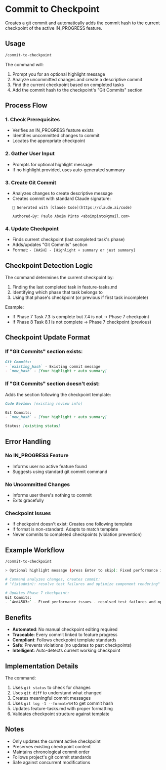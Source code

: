 # Commit to Checkpoint

Creates a git commit and automatically adds the commit hash to the current checkpoint of the active IN_PROGRESS feature.

## Usage

```bash
/commit-to-checkpoint
```

The command will:
1. Prompt you for an optional highlight message
2. Analyze uncommitted changes and create a descriptive commit
3. Find the current checkpoint based on completed tasks
4. Add the commit hash to the checkpoint's "Git Commits" section

## Process Flow

### 1. Check Prerequisites
- Verifies an IN_PROGRESS feature exists
- Identifies uncommitted changes to commit
- Locates the appropriate checkpoint

### 2. Gather User Input
- Prompts for optional highlight message
- If no highlight provided, uses auto-generated summary

### 3. Create Git Commit
- Analyzes changes to create descriptive message
- Creates commit with standard Claude signature:
  ```
  🤖 Generated with [Claude Code](https://claude.ai/code)
  
  Authored-By: Paulo Aboim Pinto <aboimpinto@gmail.com>
  ```

### 4. Update Checkpoint
- Finds current checkpoint (last completed task's phase)
- Adds/updates "Git Commits" section
- Format: `- [HASH] - [Highlight + summary or just summary]`

## Checkpoint Detection Logic

The command determines the current checkpoint by:
1. Finding the last completed task in feature-tasks.md
2. Identifying which phase that task belongs to
3. Using that phase's checkpoint (or previous if first task incomplete)

Example:
- If Phase 7 Task 7.3 is complete but 7.4 is not → Phase 7 checkpoint
- If Phase 8 Task 8.1 is not complete → Phase 7 checkpoint (previous)

## Checkpoint Update Format

### If "Git Commits" section exists:
```markdown
Git Commits:
- `existing_hash` - Existing commit message
- `new_hash` - [Your highlight + auto summary]
```

### If "Git Commits" section doesn't exist:
Adds the section following the checkpoint template:
```markdown
Code Review: [existing review info]

Git Commits:
- `new_hash` - [Your highlight + auto summary]

Status: [existing status]
```

## Error Handling

### No IN_PROGRESS Feature
- Informs user no active feature found
- Suggests using standard git commit command

### No Uncommitted Changes
- Informs user there's nothing to commit
- Exits gracefully

### Checkpoint Issues
- If checkpoint doesn't exist: Creates one following template
- If format is non-standard: Adapts to match template
- Never commits to completed checkpoints (violation prevention)

## Example Workflow

```bash
/commit-to-checkpoint

> Optional highlight message (press Enter to skip): Fixed performance issues

# Command analyzes changes, creates commit:
# "fix(admin): resolve test failures and optimize component rendering"

# Updates Phase 7 checkpoint:
Git Commits:
- `4ed4583c` - Fixed performance issues - resolved test failures and optimized rendering
```

## Benefits

- **Automated**: No manual checkpoint editing required
- **Traceable**: Every commit linked to feature progress
- **Compliant**: Follows checkpoint template standards
- **Safe**: Prevents violations (no updates to past checkpoints)
- **Intelligent**: Auto-detects current working checkpoint

## Implementation Details

The command:
1. Uses `git status` to check for changes
2. Uses `git diff` to understand what changed
3. Creates meaningful commit messages
4. Uses `git log -1 --format=%H` to get commit hash
5. Updates feature-tasks.md with proper formatting
6. Validates checkpoint structure against template

## Notes

- Only updates the current active checkpoint
- Preserves existing checkpoint content
- Maintains chronological commit order
- Follows project's git commit standards
- Safe against concurrent modifications